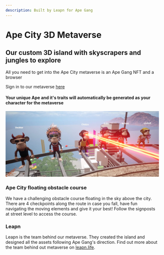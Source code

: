 ```yaml
---
description: Built by Leapn for Ape Gang
---
```


# Ape City 3D Metaverse

## Our custom 3D island with skyscrapers and jungles to explore

All you need to get into the Ape City metaverse is an Ape Gang NFT and a browser

Sign in to our metaverse [here](https://leapn.life/ape-gang/ape-city/)

#### Your unique Ape and it's traits will automatically be generated as your character for the metaverse

![Lazer eyes, fire breath and rainbow drool are animated](../.gitbook/assets/ChidzoApe.jpg)

### Ape City floating obstacle course

We have a challenging obstacle course floating in the sky above the city.  There are 4 checkpoints along the route in case you fall, have fun navigating the moving elements and give it your best! Follow the signposts at street level to access the course.

### Leapn

Leapn is the team behind our metaverse. They created the island and designed all the assets following Ape Gang's direction. Find out more about the team behind out metaverse on [leapn.life](https://leapn.life/).
